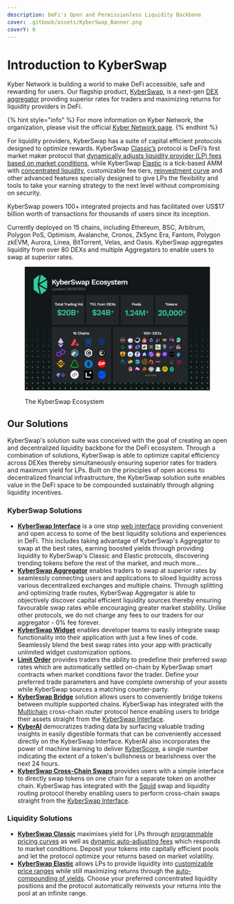 ```yaml
---
description: DeFi's Open and Permissionless Liquidity Backbone
cover: .gitbook/assets/KyberSwap_Banner.png
coverY: 0
---
```


# Introduction to KyberSwap

Kyber Network is building a world to make DeFi accessible, safe and rewarding for users. Our flagship product, [KyberSwap](http://www.kyberswap.com), is a next-gen [DEX aggregator](getting-started/foundational-topics/decentralized-finance/dex-aggregator.md) providing superior rates for traders and maximizing returns for liquidity providers in DeFi.&#x20;

{% hint style="info" %}
For more information on Kyber Network, the organization, please visit the official [Kyber Network page](https://kyber.network/).&#x20;
{% endhint %}

For liquidity providers, KyberSwap has a suite of capital efficient protocols designed to optimize rewards. KyberSwap [Classic’s](liquidity-solutions/kyberswap-classic/) protocol is DeFi’s first market maker protocol that [dynamically adjusts liquidity provider (LP) fees based on market conditions](liquidity-solutions/kyberswap-classic/concepts/flexible-fee-adjustment.md), while KyberSwap [Elastic](liquidity-solutions/kyberswap-elastic/) is a tick-based AMM with [concentrated liquidity](liquidity-solutions/kyberswap-elastic/concepts/concentrated-liquidity.md), customizable fee tiers, [reinvestment curve](liquidity-solutions/kyberswap-elastic/concepts/reinvestment-curve.md) and other advanced features specially designed to give LPs the flexibility and tools to take your earning strategy to the next level without compromising on security.

KyberSwap powers 100+ integrated projects and has facilitated over US$17 billion worth of transactions for thousands of users since its inception.

Currently deployed on 15 chains, including Ethereum, BSC, Arbitrum, Polygon PoS, Optimism, Avalanche, Cronos, ZkSync Era, Fantom, Polygon zkEVM, Aurora, Linea, BitTorrent, Velas, and Oasis. KyberSwap aggregates liquidity from over 80 DEXs and multiple Aggregators to enable users to swap at superior rates.

<figure><img src=".gitbook/assets/230829_ecosystem-stats.png" alt=""><figcaption><p>The KyberSwap Ecosystem</p></figcaption></figure>

## Our Solutions

KyberSwap's solution suite was conceived with the goal of creating an open and decentralized liquidity backbone for the DeFi ecosystem. Through a combination of solutions, KyberSwap is able to optimize capital efficiency across DEXes thereby simultaneously ensuring superior rates for traders and maximum yield for LPs. Built on the principles of open access to decentralized financial infrastructure, the KyberSwap solution suite enables value in the DeFi space to be compounded sustainably through aligning liquidity incentives.

### KyberSwap Solutions

* [**KyberSwap Interface**](kyberswap-solutions/kyberswap-interface/) is a one stop [web interface](https://kyberswap.com/) providing convenient and open access to some of the best liquidity solutions and experiences in DeFi. This includes taking advantage of KyberSwap's Aggregator to swap at the best rates, earning boosted yields through providing liquidity to KyberSwap's Classic and Elastic protocols, discovering trending tokens before the rest of the market, and much more...
* [**KyberSwap Aggregator**](kyberswap-solutions/kyberswap-aggregator/) enables traders to swap at superior rates by seamlessly connecting users and applications to siloed liquidity across various decentralized exchanges and multiple chains. Through splitting and optimizing trade routes, KyberSwap Aggregator is able to objectively discover capital efficient liquidity sources thereby ensuring favourable swap rates while encouraging greater market stability. Unlike other protocols, we do not charge any fees to our traders for our aggregator - 0% fee forever.
* [**KyberSwap Widget**](kyberswap-solutions/kyberswap-widget/) enables developer teams to easily integrate swap functionality into their application with just a few lines of code. Seamlessly blend the best swap rates into your app with practically unlimited widget customization options.
* [**Limit Order**](kyberswap-solutions/limit-order/) provides traders the ability to predefine their preferred swap rates which are automatically settled on-chain by KyberSwap smart contracts when market conditions favor the trader. Define your preferred trade parameters and have complete ownership of your assets while KyberSwap sources a matching counter-party.
* [**KyberSwap Bridge**](kyberswap-solutions/kyberswap-interface/user-guides/bridge-your-assets-across-multiple-chains.md) solution allows users to conveniently bridge tokens between multiple supported chains. KyberSwap has integrated with the [Multichain](broken-reference) cross-chain router protocol hence enabling users to bridge their assets straight from the [KyberSwap Interface](https://kyberswap.com/bridge).
* [**KyberAI**](kyberswap-solutions/kyberai/) democratizes trading data by surfacing valuable trading insights in easily digestible formats that can be conveniently accessed directly on the KyberSwap Interface. KyberAI also incorporates the power of machine learning to deliver [KyberScore](kyberswap-solutions/kyberai/kyberscore.md), a single number indicating the extent of a token's bullishness or bearishness over the next 24 hours.
* [**KyberSwap Cross-Chain Swaps**](kyberswap-solutions/kyberswap-interface/user-guides/swap-between-different-tokens-across-chains.md) provides users with a simple interface to directly swap tokens on one chain for a separate token on another chain. KyberSwap has integrated with the [Squid](https://docs.squidrouter.com/) swap and liquidity routing protocol thereby enabling users to perform cross-chain swaps straight from the [KyberSwap Interface](https://kyberswap.com/cross-chain).

### Liquidity Solutions

* [**KyberSwap Classic**](liquidity-solutions/kyberswap-classic/) maximises yield for LPs through [programmable pricing curves](liquidity-solutions/kyberswap-classic/concepts/dynamic-pricing-curves.md) as well as [dynamic auto-adjusting fees](liquidity-solutions/kyberswap-classic/concepts/flexible-fee-adjustment.md) which responds to market conditions. Deposit your tokens into capitally efficient pools and let the protocol optimize your returns based on market volatility.
* [**KyberSwap Elastic**](liquidity-solutions/kyberswap-elastic/) allows LPs to provide liquidity into [customizable price ranges](liquidity-solutions/kyberswap-elastic/concepts/concentrated-liquidity.md) while still maximizing returns through the [auto-compounding of yields](liquidity-solutions/kyberswap-elastic/concepts/reinvestment-curve.md). Choose your preferred concentrated liquidity positions and the protocol automatically reinvests your returns into the pool at an infinite range.
